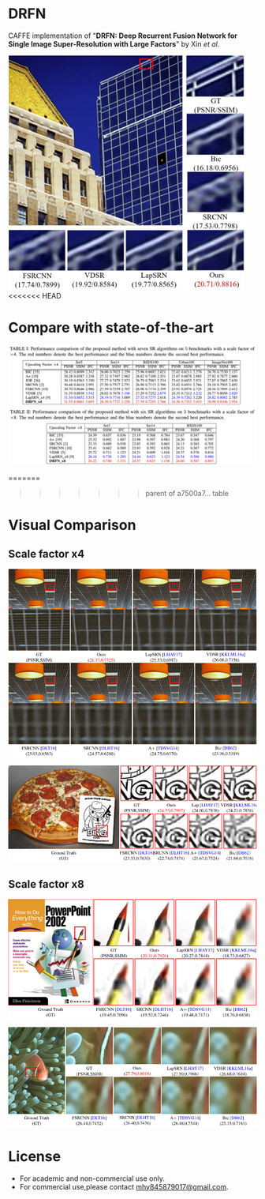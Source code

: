 # DRFN
CAFFE implementation of "**DRFN: Deep Recurrent Fusion Network for Single Image Super-Resolution with Large Factors**" by Xin *et al*.

![x4-Urban100-building](image/x4-Urban100-building.png)
<<<<<<< HEAD
# Compare with state-of-the-art
![table1](image/table1.png)
![table2](image/table2.png)

=======
>>>>>>> parent of a7500a7... table

# Visual Comparison
## Scale factor x4
![x4-Urban100-light](image/x4-Urban100-light.png)

![x4-ImageNet400-letter](image/x4-ImageNet400-letter.png)

## Scale factor x8
![x8-Set14-ppt](image/x8-Set14-ppt.png)

![x8-BSDS100-fish](image/x8-BSDS100-fish.png)

# License
* For academic and non-commercial use only.
* For commercial use,please contact [mhy845879017@gmail.com](https://www.google.com/gmail/).
